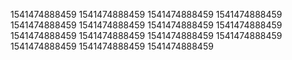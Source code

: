 1541474888459
1541474888459
1541474888459
1541474888459
1541474888459
1541474888459
1541474888459
1541474888459
1541474888459
1541474888459
1541474888459
1541474888459
1541474888459
1541474888459
1541474888459